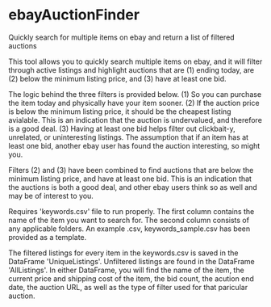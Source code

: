 # ebayAuctionFinder
 Quickly search for multiple items on ebay and return a list of filtered auctions

This tool allows you to quickly search multiple items on ebay, and it will filter through active listings and highlight auctions that are (1) ending today, are (2) below the minimum listing price, and (3) have at least one bid. 

The logic behind the three filters is provided below. 
(1) So you can purchase the item today and physically have your item sooner. 
(2) If the auction price is below the minimum listing price, it should be the cheapest listing avialable. This is an indication that the auction is undervalued, and therefore is a good deal. 
(3) Having at least one bid helps filter out clickbait-y, unrelated, or uninteresting listings. The assumption that if an item has at least one bid, another ebay user has found the auction interesting, so might you. 

Filters (2) and (3) have been combined to find auctions that are below the minimum listing price, and have at least one bid. This is an indication that the auctions is both a good deal, and other ebay users think so as well and may be of interest to you.    

Requires 'keywords.csv' file to run properly. 
The first column contains the name of the item you want to search for. The second column consists of any applicable folders. An example .csv, keywords_sample.csv has been provided as a template.

The filtered listings for every item in the keywords.csv is saved in the DataFrame 'UniqueListings'. Unfiltered listings are found in the DataFrame 'AllListings'. In either DataFrame, you will find the name of the item, the current price and shipping cost of the item, the bid count, the acution end date, the auction URL, as well as the type of filter used for that paricular auction. 
